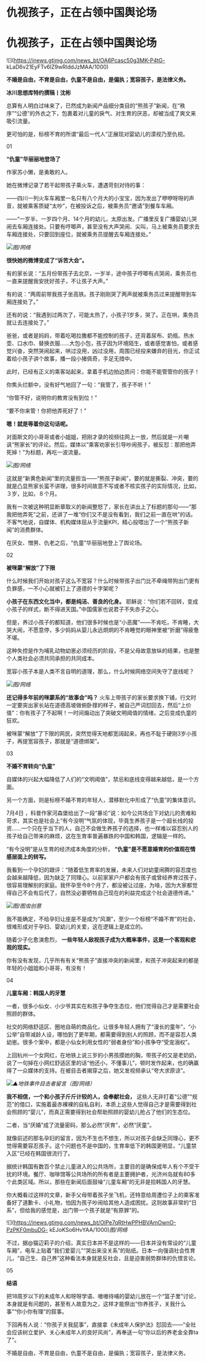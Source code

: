 # 仇视孩子，正在占领中国舆论场

# 仇视孩子，正在占领中国舆论场

![](https://inews.gtimg.com/news_bt/OA6Pcasc50g3MK-P4tG-
kLaD6v21EyFTv6lZ9wRIddJzMAA/1000)

**不婚是自由，不育是自由，仇童不是自由，是偏执；宽容孩子，是法律义务。**

**冰川思想库特约撰稿丨沈彬**

总算有人明白过味来了，已然成为新闻产品细分类目的“熊孩子”新闻，在“秩序”“公德”的外衣之下，包裹着对儿童的戾气、对生育的厌恶，却被当成了爽文来吸引流量。

更可怕的是，标榜不育的所谓“最后一代人”正展现对婴幼儿的漠视乃至仇视。

01

**“仇童”华丽丽地登场了**

作家苏小懒，是勇敢的人。

她在微博记录了若干起带孩子乘火车，遭遇苛刻对待的事：

——四川一列火车车厢里一名只有八个月大的小宝宝，因为发出了咿咿呀呀的声音，就被乘客质疑“太吵”，在被投诉之后，被乘务员“邀请”到餐车车厢。

——“一岁半、一岁四个月、14个月的幼儿，太原出发。广播里反复广播婴幼儿哭闹去车厢连接处。只要有哼唧声，甚至没有大声哭闹、尖叫，马上被乘务员要求去车厢连接处，只要回到座位，就被乘务员提醒去车厢连接处。”

![](https://inews.gtimg.com/news_bt/OaXfyeEV7ext8IsT4Ac9yoFxFpatMpUxPqOieprHkAgawAA/1000)_图/网络_

**很快她的微博变成了“诉苦大会”。**

有的家长说：“五月份带孩子去北京，一岁半，途中孩子哼唧有点哭闹，乘务员也一直来提醒我安抚好孩子，不让孩子大声。”

有的说：“两周前带我孩子坐高铁。孩子刚刚哭了两声就被乘务员过来提醒带到车厢连接处了。”

还有的说：“我遇到过两次了，可能太热了，小孩子1岁多，哭了。正在哄，乘务员就让去连接处了。”

爸爸，或者是妈妈，带着吃喝拉撒都不能控制的孩子，还背着尿布、奶瓶、热水壶、口水巾、替换衣服……大包小包，孩子因为环境陌生，或者感觉害怕，或者感觉兴奋，突然哭闹起来，哄过没用，凶过没用，周围已经投来嫌弃的目光，你正试着给小孩子讲个故事，播一段小猪佩奇，手足无措中。

此时，已经有正义的乘客站起来，拿着手机边拍边质问：你能不能管管你的孩子！

你焦头烂额中，没有好气地回了一句：“我管了，孩子不听！”

“你管不好，说明你的教育没有到位！”

“要不你来管！你把他弄死好了！”

**嗯！就是等着你这句话呢。**

对面斯文的小哥哥或者小姐姐，把刚才录的视频往网上一放，然后就是一片嘲讽“熊家长”的评论。然后，媒体以“乘客劝家长引导吵闹孩子，被反怼：那把他弄死掉！”为标题，再吃一波流量。

![](https://inews.gtimg.com/news_bt/ORZQx1epZUEvGSFvS9SsHZvjEmR06k-ZSJyIUXUEBw7cEAA/1000)_图/网络_

这就是“新黄色新闻”里的流量担当——“熊孩子新闻”，要的就是撕裂、冲突，要的就是凸显熊家长蛮不讲理，很多时间故意不写或者不核实孩子的实际情况，比如，３岁，比如，８个月。

我有一次被这种明显断章取义的新闻整怒了，家长在讲出上了标题的那句——“那我把他弄死”之前，还讲了一堆“你们又不是没有看到，我们之前一直在哄”的话。不客气地说，自媒体、机构媒体屈从于流量KPI，精心投喂出了一个“熊孩子新闻”的消费群体。

在厌女、憎男、仇老之后，“仇童”华丽丽地登上了舆论场。

02

**被咪蒙“解放”了下限**

什么时候我们开始对孩子这么不宽容？什么时候带孩子出门比不牵绳带狗出门更有负罪感，一不小心就被钉上了道德的十字架呢？

**小孩子在东西文化当中，都是纯洁、善良的化身。** 耶稣说：“你们若不回转，变成小孩子的样式，断不得进天国。”中国儒家也说君子不失赤子之心。

但是，养过小孩子的都知道，他们很多时候也是“小恶魔”——不肯吃，不肯睡，大哭大闹，不愿意停，多少妈妈从婴儿永远炯炯的不肯睡觉的眼神里被“折磨”得疲惫不堪。

这种失控是作为哺乳动物幼崽必须经历的阶段，不是父母故意放纵的结果，也是整个人类社会必须共同承担的共同成本。

宽容小孩子本是人类不言自明的道理，那么，什么时候网络空间失守了底线呢？

![](https://inews.gtimg.com/news_bt/OslKYRAI87BcJrSbSWu2FzdRf4HlwXJWnXUfyNRb6RyUgAA/1000)_图/网络_

**还记得多年前的咪蒙系的“故事会”吗？**
火车上带孩子的家长要求换下铺，行文时一定要突出家长站在道德高坡做俯卧撑的样子，被自己严词怼回去，然后“上价值”：你有孩子了不起啊！一时间煽动出了突破文明阈值的情绪，之后变成仇童的狂欢。

被咪蒙“解放”了下限的网民，突然觉得天地都宽阔起来，再也不耻于硬刚3岁小孩子，再提宽容孩子，那就是“道德绑架”。

03

**不婚不育转向“仇童”**

自媒体的兴起大幅降低了人们的“文明阈值”，禁忌和底线变得越来越低，是一个方面。

另一个方面，则是标榜不婚不育的年轻人，潜移默化中形成了“仇童”的集体意识。

7月4日
，科普作家河森堡给出了一段“暴论”说：如今公共场合下对幼儿的责难和苛求，其实也是社会上“有今没明”气氛的体现，毕竟生养孩子是一个超长线的投资……一个只在乎当下的人，自己不会做生养孩子的选择，也一样难以容忍别人的孩子给自己带来的麻烦，这在生育率普遍暴跌的中国和韩国，逻辑是一样的。

“有今没明”是从生育的经济成本角度的分析， **“仇童”是不愿意婚育的价值观在情感层面上的转写。**

我看到一个孕妇的跟评：“随着低生育率的发展，未来人们对幼童闹腾的容忍度也会越来越降低，因为缺乏了同理心。以前家家户户都会有孩子或曾经养育过孩子，很容易理解别的家庭。我怀孕至今8个月了，都没被让过座，为啥，因为大家都觉得自己不会有后代了，自然没必要牺牲自己现在的利益完成这个社会道德传递。”

![](https://inews.gtimg.com/news_bt/O_SbrNWOJ78kZyc4p_xVFv7hLSFrCHKFTOvlMvwkEF2GkAA/1000)_图/图虫创意_

我不能确定，不给孕妇让座是不是成为“风潮”，至少一个标榜“不婚不育”的社会，很难形成对于孕妇、婴幼儿的关爱，这在逻辑上是成立的。

随着少子化愈演愈烈， **一些年轻人敌视孩子成为大概率事件，这是一个客观和悲观的现实。**

你有没有发现，几乎所有有关“熊孩子”直接冲突的新闻里，和孩子冲突起来的都是年轻的小姐姐和小哥哥，有没有！

04

**儿童车厢：韩国人的牙慧**

一者，很多小仙女、小少爷其实在和孩子争夺生态位，他们觉得自己才是需要社会照顾的群体。

社交的网络舒适区、圈地自萌的商品化，让很多年轻人拥有了“漫长的童年”，“小公举”自带减龄人设，哪怕到了更年期，都需要得到别人的照顾，而不是容忍人类幼崽。很多个案中，都是小仙女利用女性的“弱者身份”和小孩争夺“受宠溺权”。

上回杭州一个女网红，在地铁上说三岁的小男孩摸她的胸，带孩子的又是老奶奶，说了一句掉在小网红舒适区里的话“他还小，不懂事儿”，顿时发作起来，也的确赢得了一众媒体的支持。在被目击者揭穿之后，她又发视频承认“夸大求原谅”。

![](https://inews.gtimg.com/news_bt/OrSEDWXrNzyJXmp_tz5c2Mp4yWmTA_X1FJQ8629_KCnbAAA/1000)_▲地铁事件目击者留言（图/网络）_

**我不相信，一个和小孩子斤斤计较的人，会奉献社会，**
这些人无非打着“公德”“规范”的借口，实施着最赤裸裸的自私自利，本质上这些人觉得自己才是需要得到社会照顾的“婴儿”，而真正需要得到社会帮助照顾的婴幼儿抢占了他们的生态位。

二者，当“厌婚”成了流量密码，那么必然“厌育”，必然“厌童”。

就像前述的那名孕妇的留言，因为不生也不想生，所以对孩子会缺乏同理心，更不觉得需要容忍孩子。这个问题也不是中国的，生育率低下的韩国更明显，“儿童禁入区”已经在韩国很流行了。

据统计韩国有数百个禁止儿童进入的公共场所，主要目的是确保成年人有个不受干扰的环境。餐厅、咖啡馆等公共场所的所有者是主要拥护者，光济州岛就有80多个此类区域。所以，那些在新闻后面鼓噪“儿童车厢”的无非是拾韩国人的牙慧。

你大概看过这样的文章，新手父母带着孩子坐飞机，还特意给周遭位子上的乘客准备好了道歉卡、小礼物，怕因为孩子吵闹给其他人造成困扰。这则故事非常的“日系”，但给我的感觉是，出门带一个孩子就是“有原罪”的。

![](https://inews.gtimg.com/news_bt/OlPe7qRtHwPPHBVAmOwnO-PzPKF0mbuDG-
kEJoKSo6HvYAA/1000)_图/网络_

不过，据@猫辺莉子的介绍，真实日本并不是这样的——日本并没有常设的“儿童车厢”，电车上贴着“我们爱婴儿”“哭出来没关系”的贴纸。日本一向强调社会性育儿，“自己生、自己养”这种看法本身就是反社会，且是迫害弱势群体的仇恨言论。

05

**结语**

把18周岁以下的未成年人和呀呀学语、嗷嗷待哺的婴幼儿放在一个“篮子里”讨论，本身就是有问题的，甚至有人故意为之，这样才能祭出“你养孩子，关我什么事”“你小你有理”的叙事。

下回再有人说：“你孩子关我屁事”，直接拿《未成年人保护法》怼回去——“全社会应该树立爱护、关心未成年人的良好风尚”，再奉送一句“你以后的养老金全靠ta了”。

不婚是自由，不育是自由，仇童不是自由，是偏执；宽容孩子，是法律义务。

